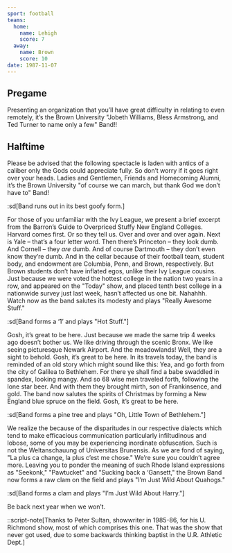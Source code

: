 ```yaml
---
sport: football
teams:
  home:
    name: Lehigh
    score: 7
  away:
    name: Brown
    score: 10
date: 1987-11-07
---
```


## Pregame

Presenting an organization that you’ll have great difficulty in relating to even remotely, it’s the Brown University "Jobeth Williams, Bless Armstrong, and Ted Turner to name only a few" Band!!

## Halftime

Please be advised that the following spectacle is laden with antics of a caliber only the Gods could appreciate fully. So don’t worry if it goes right over your heads. Ladies and Gentlemen, Friends and Homecoming Alumni, it’s the Brown University "of course we can march, but thank God we don’t have to" Band!

:sd[Band runs out in its best goofy form.]

For those of you unfamiliar with the Ivy League, we present a brief excerpt from the Barron’s Guide to Overpriced Stuffy New England Colleges. Harvard comes first. Or so they tell us. Over and over and over again. Next is Yale – that’s a four letter word. Then there’s Princeton – they look dumb. And Cornell – they _are_ dumb. And of course Dartmouth – they don’t even know they’re dumb. And in the cellar because of their football team, student body, and endowment are Columbia, Penn, and Brown, respectively. But Brown students don’t have inflated egos, unlike their Ivy League cousins. Just because we were voted the hottest college in the nation two years in a row, and appeared on the "Today" show, and placed tenth best college in a nationwide survey just last week, hasn’t affected us one bit. Nahahhh. Watch now as the band salutes its modesty and plays "Really Awesome Stuff."

:sd[Band forms a ‘1’ and plays "Hot Stuff."]

Gosh, it’s great to be here. Just because we made the same trip 4 weeks ago doesn’t bother us. We like driving through the scenic Bronx. We like seeing picturesque Newark Airport. And the meadowlands! Well, they are a sight to behold. Gosh, it’s great to be here. In its travels today, the band is reminded of an old story which might sound like this: Yea, and go forth from the city of Galilea to Bethlehem. For there ye shall find a babe swaddled in spandex, looking mangy. And so 68 wise men traveled forth, following the lone star beer. And with them they brought mirth, son of Frankinsence, and gold. The band now salutes the spirits of Christmas by forming a New England blue spruce on the field. Gosh, it’s great to be here.

:sd[Band forms a pine tree and plays "Oh, Little Town of Bethlehem."]

We realize the because of the disparitudes in our respective dialects which tend to make efficacious communication particularly infiltudinous and lobose, some of you may be experiencing inordinate obfuscation. Such is not the Weltanschauung of Universitas Brunensis. As we are fond of saying, "La plus ca change, la plus c’est me chose." We’re sure you couldn’t agree more. Leaving you to ponder the meaning of such Rhode Island expressions as "Seekonk," "Pawtucket" and "Sucking back a ‘Gansett," the Brown Band now forms a raw clam on the field and plays "I’m Just Wild About Quahogs."

:sd[Band forms a clam and plays "I’m Just Wild About Harry."]

Be back next year when we won’t.

::script-note[Thanks to Peter Sultan, showwriter in 1985-86, for his U. Richmond show, most of which comprises this one. That was the show that never got used, due to some backwards thinking baptist in the U.R. Athletic Dept.]

